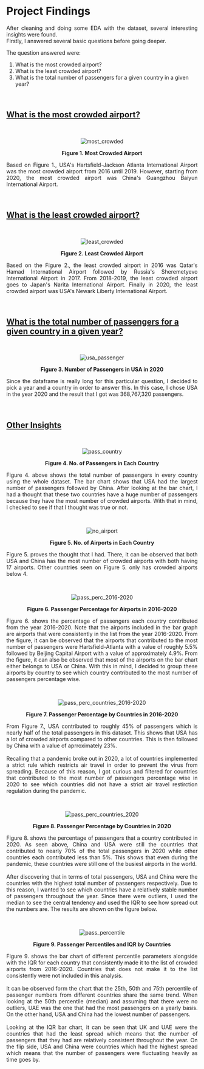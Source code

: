 # Project Findings

<p style="text-align: justify">
After cleaning and doing some EDA with the dataset, several interesting insights were found. <br>
Firstly, I answered several basic questions before going deeper.

The question answered were: <br>

1. What is the most crowded airport?
2. What is the least crowded airport?
3. What is the total number of passengers for a given country in a given year?
</p>
<br>

## <u><b>What is the most crowded airport?</b></u>

<br>
<div align="center">

 ![most_crowded](images/most_crowded_by_year.png "Most Crowded Airport by Year") 

  <b>Figure 1. Most Crowded Airport</b>                      

</div>

<p style="text-align: justify">
Based on Figure 1., USA's Hartsfield-Jackson Atlanta International Airport was the most crowded airport from 2016 until 2019. However, starting from 2020, the most crowded airport was China's Guangzhou Baiyun International Airport.
</p>

<br>

## <u><b>What is the least crowded airport?</b></u>

<br>
<div align="center">

 ![least_crowded](images/least_crowded_by_year.png "Least Crowded Airport by Year") 
 
 <b>Figure 2. Least Crowded Airport</b>                       

</div>
<p style="text-align: justify">
Based on the Figure 2., the least crowded airport in 2016 was Qatar's Hamad International Airport followed by Russia's Sheremetyevo International Airport in 2017. From 2018-2019, the least crowded airport goes to Japan's Narita International Airport. Finally in 2020, the least crowded airport was USA's Newark Liberty International Airport.
</p>
<br>

## <u><b>What is the total number of passengers for a given country in a given year?</b></u>

<br>
<div align="center">

 ![usa_passenger](images/usa_2020_passenger_count.png "Least Crowded Airport by Year") 

 <b>Figure 3. Number of Passengers in USA in 2020</b>                  

</div>

<p style="text-align: justify">
Since the dataframe is really long for this particular question, I decided to pick a year and a country in order to answer this. In this case, I chose USA in the year 2020 and the result that I got was 368,767,320 passengers.
</p>
<br>

## <u><b>Other Insights</b></u>

<br>

<div align="center">

 ![pass_country](images/no_of_passengers_per_country.png "No. of Passengers in Each Country") 

 <b>Figure 4. No. of Passengers in Each Country</b>                      

</div>

<p style="text-align: justify">
Figure 4. above shows the total number of passengers in every country using the whole dataset. The bar chart shows that USA had the largest number of passengers followed by China. After looking at the bar chart, I had a thought that these two countries have a huge number of passengers because they have the most number of crowded airports. With that in mind, I checked to see if that I thought was true or not.
</p>
<br>

<div align="center">

 ![no_airport](images/number_of_unique_airports.png "No. of Passengers in Each Country") 

 <b>Figure 5. No. of Airports in Each Country</b>                     

</div>

<p style="text-align: justify">
Figure 5. proves the thought that I had. There, it can be observed that both USA and China has the most number of crowded airports with both having 17 airports. Other countries seen on Figure 5. only has crowded airports below 4.
</p>
<br>

<div align="center">

 ![pass_perc_2016-2020](images/passenger_percentage_2016-2020.png "Passenger Percentage for Airports in 2016-2020") 

 <b>Figure 6. Passenger Percentage for Airports in 2016-2020</b>                           

</div>

<p style="text-align: justify">
Figure 6. shows the percentage of passengers each country contributed from the year 2016-2020. Note that the airports included in the bar graph are airports that were consistently in the list from the year 2016-2020. From the figure, it can be observed that the airports that contributed to the most number of passengers were Hartsfield-Atlanta with a value of roughly 5.5% followed by Beijing Capital Airport with a value of approximately 4.9%. From the figure, it can also be observed that most of the airports on the bar chart either belongs to USA or China. With this in mind, I decided to group these airports by country to see which country contributed to the most number of passengers percentage wise.
</p>
<br>

<div align="center">

 ![pass_perc_countries_2016-2020](images/passenger_percentage_countries_2016-2020.png "Passenger Percentage by Countries in 2016-2020") 
                                    
 <b>Figure 7. Passenger Percentage by Countries in 2016-2020</b>                   

</div>

<p style="text-align: justify">
From Figure 7., USA contributed to roughly 45% of passengers which is nearly half of the total passengers in this dataset. This shows that USA has a lot of crowded airports compared to other countries. This is then followed by China with a value of aprroximately 23%.
<br><br>
Recalling that a pandemic broke out in 2020, a lot of countries implemented a strict rule which restricts air travel in order to prevent the virus from spreading. Because of this reason, I got curious and filtered for countries that contributed to the most number of passengers percentage wise in 2020 to see which countries did not have a strict air travel restirction regulation during the pandemic.
</p>
<br>

<div align="center">

 ![pass_perc_countries_2020](images/passenger_percentage_countries_2020.png "Passenger Percentage by Countries in 2020") 

 <b>Figure 8. Passenger Percentage by Countries in 2020</b>                                

</div>

<p style="text-align: justify">
Figure 8. shows the percentage of passengers that a country contributed in 2020. As seen above, China and USA were still the countries that contributed to nearly 70% of the total passengers in 2020 while other countries each contributed less than 5%. This shows that even during the pandemic, these countries were still one of the busiest airports in the world.
<br><br>
After discovering that in terms of total passengers, USA and China were the countries with the highest total number of passengers respectively. Due to this reason, I wanted to see which countries have a relatively stable number of passengers throughout the year. Since there were outliers, I used the median to see the central tendency and used the IQR to see how spread out the numbers are. The results are shown on the figure below.
</p>
<br>

<div align="center">

 ![pass_percentile](images/percentiles_by_country.png "Passenger Percentiles and IQR by Countries") 

 <b>Figure 9. Passenger Percentiles and IQR by Countries</b>                     

</div>

<p style="text-align: justify">
Figure 9. shows the bar chart of different percentile parameters alongside with the IQR for each country that consistently made it to the list of crowded airports from 2016-2020. Countries that does not make it to the list consistently were not included in this analysis. 
<br><br>
It can be observed form the chart that the 25th, 50th and 75th percentile of passenger numbers from different countries share the same trend. When looking at the 50th percentile (median) and assuming that there were no outliers, UAE was the one that had the most passengers on a yearly basis. On the other hand, USA and China had the lowest number of passengers. 
<br><br>
Looking at the IQR bar chart, it can be seen that UK and UAE were the countries that had the least spread which means that the number of passengers that they had are relatively consistent throughout the year. On the flip side, USA and China were countries which had the highest spread which means that the number of passengers were fluctuating heavily as time goes by.
</p>
<br>
